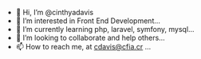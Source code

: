 - 👋 Hi, I’m @cinthyadavis
- 👀 I’m interested in Front End Development...
- 🌱 I’m currently learning php, laravel, symfony, mysql...
- 💞️ I’m looking to collaborate and help others...
- 📫 How to reach me, at cdavis@cfia.cr ...

<!---
cinthyadavis/cinthyadavis is a ✨ special ✨ repository because its `README.md` (this file) appears on your GitHub profile.
You can click the Preview link to take a look at your changes.
--->

